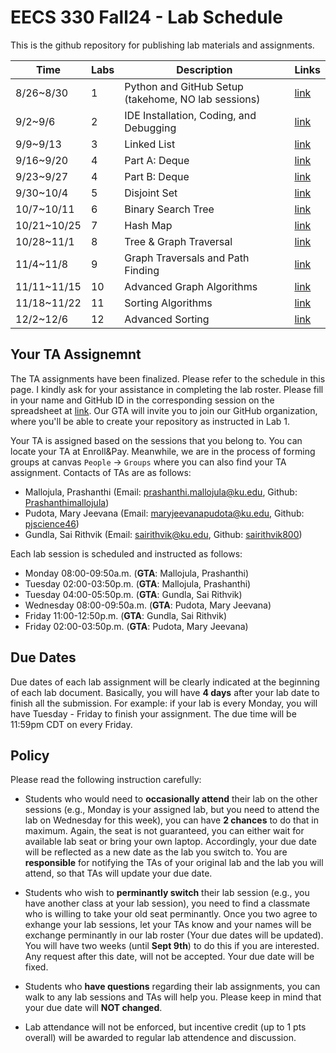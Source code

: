 # EECS 330 Fall24 - Lab Schedule
This is the github repository for publishing lab materials and assignments.

| Time  |  Labs |      Description    | Links |
| ----- | ----- | ------------------- | --- |
| 8/26~8/30 | 1 | Python and GitHub Setup (takehome, NO lab sessions) | [link](https://github.com/ku-eecs330/lab-schedule/blob/main/Lab-1/Lab-1_fall24.md) |
| 9/2~9/6 | 2 | IDE Installation, Coding, and Debugging | [link](https://github.com/ku-eecs330/lab-schedule/blob/main/Lab-2/Lab-2_fall24.md) |
| 9/9~9/13 | 3 | Linked List | [link](https://github.com/ku-eecs330/lab-schedule/blob/main/Lab-3/Lab-3_fall24.md) |
| 9/16~9/20 | 4 | Part A: Deque | [link](https://github.com/ku-eecs330/lab-schedule/blob/main/Lab-4/Lab-4A_fall24.md) |
| 9/23~9/27 | 4 | Part B: Deque | [link](https://github.com/ku-eecs330/lab-schedule/blob/main/Lab-4/Lab-4B_fall24.md) |
| 9/30~10/4 | 5 | Disjoint Set | [link](https://github.com/ku-eecs330/lab-schedule/blob/main/Lab-5/Lab-5_fall24.md) |
| 10/7~10/11 | 6 | Binary Search Tree | [link](https://github.com/ku-eecs330/lab-schedule/blob/main/Lab-6/Lab-6_fall24.md) |
| 10/21~10/25 | 7 | Hash Map | [link](https://github.com/ku-eecs330/lab-schedule/blob/main/Lab-7/Lab-7_fall24.md) |
| 10/28~11/1 | 8 | Tree & Graph Traversal | [link](https://github.com/ku-eecs330/lab-schedule/blob/main/Lab-8/Lab-8_fall24.md) |
| 11/4~11/8 | 9 | Graph Traversals and Path Finding | [link](https://github.com/ku-eecs330/lab-schedule/blob/main/Lab-9/Lab-9_fall24.md) |
| 11/11~11/15 | 10 | Advanced Graph Algorithms | [link](https://github.com/ku-eecs330/lab-schedule/blob/main/Lab-10/Lab-10_fall24.md) |
| 11/18~11/22 | 11 | Sorting Algorithms | [link](https://github.com/ku-eecs330/lab-schedule/blob/main/Lab-11/Lab-11_fall24.md) |
| 12/2~12/6 | 12 | Advanced Sorting | [link](https://github.com/ku-eecs330/lab-schedule/blob/main/Lab-12/Lab-12_fall24.md) |

<!---
## Attention
<mark>If you put the submission in the 1st week under the folder `Lab-2` due to the incorrect instruction, please kindly change the folder name to `Lab-1`.</mark>
-->

## Your TA Assignemnt
The TA assignments have been finalized. Please refer to the schedule in this page. I kindly ask for your assistance in completing the lab roster. Please fill in your name and GitHub ID in the corresponding session on the spreadsheet at [link](https://kansas-my.sharepoint.com/:x:/g/personal/z461y203_home_ku_edu/Ececqi7iUMVHo_G78EQPKKoBHWDzuRpHkNF_nVs4A3iD0w?e=OgfNLt). Our GTA will invite you to join our GitHub organization, where you'll be able to create your repository as instructed in Lab 1.

Your TA is assigned based on the sessions that you belong to. You can locate your TA at Enroll\&Pay. Meanwhile, we are in the process of forming groups at canvas `People` -> `Groups` where you can also find your TA assignment. Contacts of TAs are as follows:

- Mallojula, Prashanthi (Email: <prashanthi.mallojula@ku.edu>, Github: [Prashanthimallojula](https://github.com/Prashanthimallojula))
- Pudota, Mary Jeevana (Email: <maryjeevanapudota@ku.edu>, Github: [pjscience46](https://github.com/pjscience46))
- Gundla, Sai Rithvik (Email: <sairithvik@ku.edu>, Github: [sairithvik800](https://github.com/sairithvik800))

Each lab session is scheduled and instructed as follows:

- Monday 08:00-09:50a.m. (**GTA**: Mallojula, Prashanthi)
- Tuesday 02:00-03:50p.m. (**GTA**: Mallojula, Prashanthi)
- Tuesday 04:00-05:50p.m. (**GTA**: Gundla, Sai Rithvik)
- Wednesday 08:00-09:50a.m. (**GTA**: Pudota, Mary Jeevana)
- Friday 11:00-12:50p.m. (**GTA**: Gundla, Sai Rithvik)
- Friday 02:00-03:50p.m. (**GTA**: Pudota, Mary Jeevana)

## Due Dates
Due dates of each lab assignment will be clearly indicated at the beginning of each lab document. Basically, you will have **4 days** after your lab date to finish all the submission. For example: if your lab is every Monday, you will have Tuesday - Friday to finish your assignment. The due time will be 11:59pm CDT on every Friday.


## Policy
Please read the following instruction carefully:

- Students who would need to **occasionally attend** their lab on the other sessions (e.g., Monday is your assigned lab, but you need to attend the lab on Wednesday for this week), you can have **2 chances** to do that in maximum. Again, the seat is not guaranteed, you can either wait for available lab seat or bring your own laptop. Accordingly, your due date will be reflected as a new date as the lab you switch to. You are **responsible** for notifying the TAs of your original lab and the lab you will attend, so that TAs will update your due date.

- Students who wish to **perminantly switch** their lab session (e.g., you have another class at your lab session), you need to find a classmate who is willing to take your old seat perminantly. Once you two agree to exhange your lab sessions, let your TAs know and your names will be exchange perminantly in our lab roster (Your due dates will be updated). You will have two weeks (until **Sept 9th**) to do this if you are interested. Any request after this date, will not be accepted. Your due date will be fixed.

- Students who **have questions** regarding their lab assignments, you can walk to any lab sessions and TAs will help you. Please keep in mind that your due date will **NOT changed**. 

- Lab attendance will not be enforced, but incentive credit (up to 1 pts overall) will be awarded to regular lab attendence and discussion. 